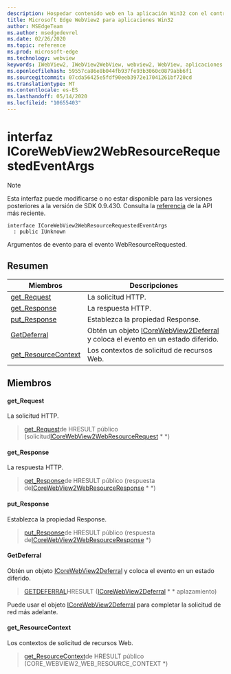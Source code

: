 ```yaml
---
description: Hospedar contenido web en la aplicación Win32 con el control Microsoft Edge WebView2
title: Microsoft Edge WebView2 para aplicaciones Win32
author: MSEdgeTeam
ms.author: msedgedevrel
ms.date: 02/26/2020
ms.topic: reference
ms.prod: microsoft-edge
ms.technology: webview
keywords: IWebView2, IWebView2WebView, webview2, WebView, aplicaciones Win32, Win32, Edge, ICoreWebView2, ICoreWebView2Host, control de explorador, HTML Edge
ms.openlocfilehash: 59557ca86e8b044fb937fe93b3060c0879abb6f1
ms.sourcegitcommit: 07cda56425e5fdf90eeb3972e17041261bf720cd
ms.translationtype: MT
ms.contentlocale: es-ES
ms.lasthandoff: 05/14/2020
ms.locfileid: "10655403"
---
```

# interfaz ICoreWebView2WebResourceRequestedEventArgs 

> [!NOTE]
> Esta interfaz puede modificarse o no estar disponible para las versiones posteriores a la versión de SDK 0.9.430. Consulta la [referencia](../../../webview2-api-reference.md) de la API más reciente.

```
interface ICoreWebView2WebResourceRequestedEventArgs
  : public IUnknown
```

Argumentos de evento para el evento WebResourceRequested.

## Resumen

 Miembros                        | Descripciones
--------------------------------|---------------------------------------------
[get_Request](#get_request) | La solicitud HTTP.
[get_Response](#get_response) | La respuesta HTTP.
[put_Response](#put_response) | Establezca la propiedad Response.
[GetDeferral](#getdeferral) | Obtén un objeto [ICoreWebView2Deferral](ICoreWebView2Deferral.md) y coloca el evento en un estado diferido.
[get_ResourceContext](#get_resourcecontext) | Los contextos de solicitud de recursos Web.

## Miembros

#### get_Request 

La solicitud HTTP.

> [get_Request](#get_request)de HRESULT público (solicitud[ICoreWebView2WebResourceRequest](ICoreWebView2WebResourceRequest.md) * *)

#### get_Response 

La respuesta HTTP.

> [get_Response](#get_response)de HRESULT público (respuesta de[ICoreWebView2WebResourceResponse](ICoreWebView2WebResourceResponse.md) * *)

#### put_Response 

Establezca la propiedad Response.

> [put_Response](#put_response)de HRESULT público (respuesta de[ICoreWebView2WebResourceResponse](ICoreWebView2WebResourceResponse.md) *)

#### GetDeferral 

Obtén un objeto [ICoreWebView2Deferral](ICoreWebView2Deferral.md) y coloca el evento en un estado diferido.

> [GETDEFERRAL](#getdeferral)HRESULT ([ICoreWebView2Deferral](ICoreWebView2Deferral.md) * * aplazamiento)

Puede usar el objeto [ICoreWebView2Deferral](ICoreWebView2Deferral.md) para completar la solicitud de red más adelante.

#### get_ResourceContext 

Los contextos de solicitud de recursos Web.

> [get_ResourceContext](#get_resourcecontext)de HRESULT público (CORE_WEBVIEW2_WEB_RESOURCE_CONTEXT *)

